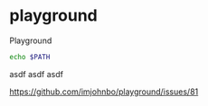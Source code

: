 # playground
Playground

```bash
echo $PATH
```
asdf
asdf
asdf

https://github.com/imjohnbo/playground/issues/81
